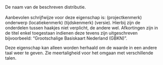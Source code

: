 De naam van de beschreven distributie.
<br/>
<br/>
Aanbevolen schrijfwijze voor deze eigenschap is: (projectkenmerk) onderwerp (locatiekenmerk) (tijdskenmerk) (versie). Hierbij zijn de onderdelen tussen haakjes niet verplicht, de andere wel. Afkortingen zijn in de titel enkel toegestaan indienen deze tevens zijn uitgeschreven bijvoorbeeld: “Grootschalige Basiskaart Nederland (GBKN)”.

Deze eigenschap kan alleen worden herhaald om de waarde in een andere taal weer te geven. Zie meertaligheid voor het omgaan met verschillende talen.
